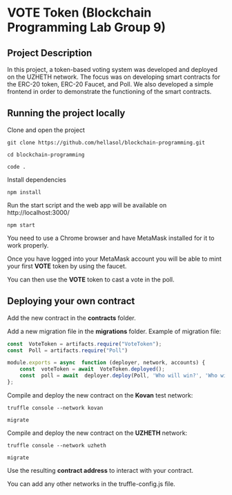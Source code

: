 # VOTE Token (Blockchain Programming Lab Group 9)

## Project Description
In this project, a token-based voting system was developed and deployed on the UZHETH network. The focus was on developing smart contracts for the ERC-20 token, ERC-20 Faucet, and Poll. We also developed a simple frontend in order to demonstrate the functioning of the smart contracts. 

## Running the project locally
Clone and open the project 
```
git clone https://github.com/hellasol/blockchain-programming.git
```

```
cd blockchain-programming
```
```
code .
```

Install dependencies
```
npm install
```
Run the start script and the web app will be available on http://localhost:3000/
```
npm start
```
You need to use a Chrome browser and have MetaMask installed for it to work properly. 

Once you have logged into your MetaMask account you will be able to mint your first **VOTE** token by using the faucet. 

You can then use the **VOTE** token to cast a vote in the poll. 


## Deploying your own contract 

Add the new contract in the **contracts** folder. 

Add a new migration file in the **migrations** folder. Example of migration file:
```ts
const  VoteToken = artifacts.require("VoteToken");
const  Poll = artifacts.require("Poll")

module.exports = async  function (deployer, network, accounts) {
	const  voteToken = await  VoteToken.deployed();
	const  poll = await  deployer.deploy(Poll, 'Who will win?', 'Who will win the election?', 'Trump', 'Biden', voteToken.address);
};
```

Compile and deploy the new contract on the **Kovan** test network:
```
truffle console --network kovan
```
```
migrate
```
Compile and deploy the new contract on the **UZHETH** network:
```
truffle console --network uzheth
```
```
migrate
```
Use the resulting **contract address** to interact with your contract. 

You can add any other networks in the truffle-config.js file. 